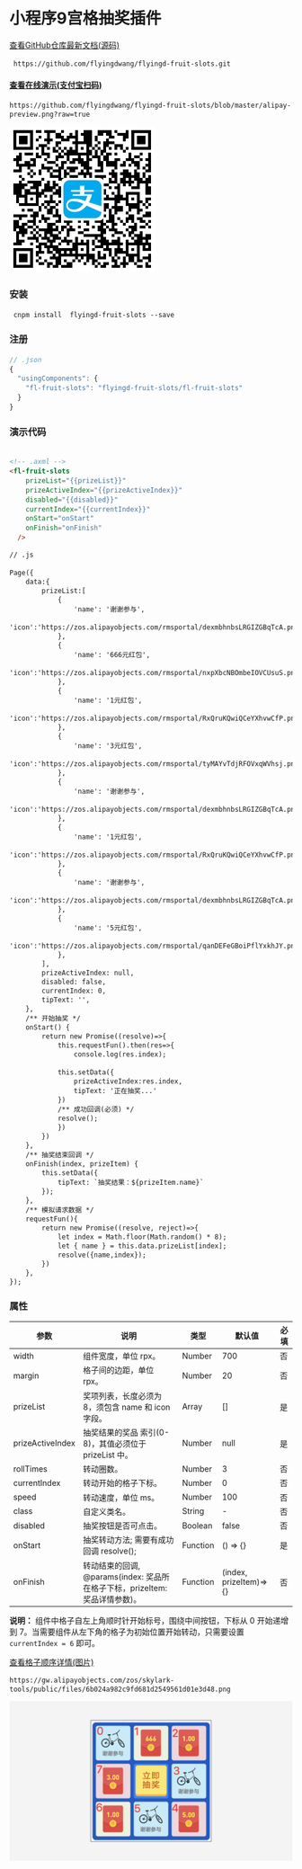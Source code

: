#  小程序9宫格抽奖插件

[查看GitHub仓库最新文档(源码)](<https://github.com/flyingdwang/flyingd-fruit-slots>)

` https://github.com/flyingdwang/flyingd-fruit-slots.git`

#### [查看在线演示(支付宝扫码) ](https://github.com/flyingdwang/flyingd-fruit-slots/blob/master/alipay-preview.png?raw=true)

```
https://github.com/flyingdwang/flyingd-fruit-slots/blob/master/alipay-preview.png?raw=true
```



![](<https://raw.githubusercontent.com/flyingdwang/flyingd-fruit-slots/master/alipay-preview.png>)

###  安装

` cnpm install  flyingd-fruit-slots --save`

###  注册

```js
// .json
{
  "usingComponents": {
	"fl-fruit-slots": "flyingd-fruit-slots/fl-fruit-slots"
  }
}
```



###  演示代码

```html

<!-- .axml -->
<fl-fruit-slots 
    prizeList="{{prizeList}}"
    prizeActiveIndex="{{prizeActiveIndex}}"
    disabled="{{disabled}}"
    currentIndex="{{currentIndex}}"
    onStart="onStart"
    onFinish="onFinish"
  />
```

```
// .js

Page({
    data:{
        prizeList:[
            {
                'name': '谢谢参与',
                'icon':'https://zos.alipayobjects.com/rmsportal/dexmbhnbsLRGIZGBqTcA.png'
            },
            {
                'name': '666元红包',
                'icon':'https://zos.alipayobjects.com/rmsportal/nxpXbcNBOmbeIOVCUsuS.png'
            },
            {
                'name': '1元红包',
                'icon':'https://zos.alipayobjects.com/rmsportal/RxQruKQwiQCeYXhvwCfP.png'
            },
            {
                'name': '3元红包',
                'icon':'https://zos.alipayobjects.com/rmsportal/tyMAYvTdjRFOVxqWVhsj.png'
            },
            {
                'name': '谢谢参与',
                'icon':'https://zos.alipayobjects.com/rmsportal/dexmbhnbsLRGIZGBqTcA.png'
            },
            {
                'name': '1元红包',
                'icon':'https://zos.alipayobjects.com/rmsportal/RxQruKQwiQCeYXhvwCfP.png'
            },
            {
                'name': '谢谢参与',
                'icon':'https://zos.alipayobjects.com/rmsportal/dexmbhnbsLRGIZGBqTcA.png'
            },
            {
                'name': '5元红包',
                'icon':'https://zos.alipayobjects.com/rmsportal/qanDEFeGBoiPflYxkhJY.png'
            },
        ],
        prizeActiveIndex: null,
        disabled: false,
        currentIndex: 0,
        tipText: '',
    },
    /** 开始抽奖 */
    onStart() {
        return new Promise((resolve)=>{
            this.requestFun().then(res=>{
                console.log(res.index);
                
            this.setData({
                prizeActiveIndex:res.index,
                tipText: '正在抽奖...'
            })
            /** 成功回调(必须) */
            resolve();
            })
        })
    },
    /** 抽奖结束回调 */
    onFinish(index, prizeItem) {
        this.setData({
            tipText: `抽奖结果：${prizeItem.name}`
        });
    },
    /** 模拟请求数据 */
    requestFun(){
        return new Promise((resolve, reject)=>{
            let index = Math.floor(Math.random() * 8);
            let { name } = this.data.prizeList[index];
            resolve({name,index});
        })
    },
});

```

###  属性

| 参数             | 说明                                                         | 类型     | 默认值                 | 必填 |
| ---------------- | ------------------------------------------------------------ | -------- | ---------------------- | ---- |
| width            | 组件宽度，单位 rpx。                                         | Number   | 700                    | 否   |
| margin           | 格子间的边距，单位 rpx。                                     | Number   | 20                     | 否   |
| prizeList        | 奖项列表，长度必须为8，须包含 name 和 icon字段。             | Array    | []                     | 是   |
| prizeActiveIndex | 抽奖结果的奖品 索引(0-8)，其值必须位于 prizeList 中。        | Number   | null                   | 是   |
| rollTimes        | 转动圈数。                                                   | Number   | 3                      | 否   |
| currentIndex     | 转动开始的格子下标。                                         | Number   | 0                      | 否   |
| speed            | 转动速度，单位 ms。                                          | Number   | 100                    | 否   |
| class            | 自定义类名。                                                 | String   | -                      | 否   |
| disabled         | 抽奖按钮是否可点击。                                         | Boolean  | false                  | 否   |
| onStart          | 抽奖转动方法; 需要有成功回调 resolve();                      | Function | () => {}               | 是   |
| onFinish         | 转动结束的回调, @params(index: 奖品所在格子下标，prizeItem: 奖品详情参数)。 | Function | (index, prizeItem)=>{} | 否   |

**说明：** 组件中格子自左上角顺时针开始标号，围绕中间按钮，下标从 0 开始递增到 7。当需要组件从左下角的格子为初始位置开始转动，只需要设置 `currentIndex = 6` 即可。

[查看格子顺序详情(图片)](https://gw.alipayobjects.com/zos/skylark-tools/public/files/6b024a982c9fd681d2549561d01e3d48.png)

```
https://gw.alipayobjects.com/zos/skylark-tools/public/files/6b024a982c9fd681d2549561d01e3d48.png
```

![](<https://raw.githubusercontent.com/flyingdwang/flyingd-fruit-slots/master/index-info.png>)

